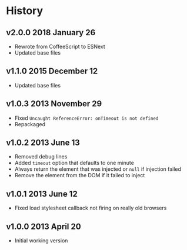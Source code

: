 # History

## v2.0.0 2018 January 26
- Rewrote from CoffeeScript to ESNext
- Updated base files

## v1.1.0 2015 December 12
- Updated base files

## v1.0.3 2013 November 29
- Fixed `Uncaught ReferenceError: onTimeout is not defined`
- Repackaged

## v1.0.2 2013 June 13
- Removed debug lines
- Added `timeout` option that defaults to one minute
- Always return the element that was injected or `null` if injection failed
- Remove the element from the DOM if it failed to inject

## v1.0.1 2013 June 12
- Fixed load stylesheet callback not firing on really old browsers

## v1.0.0 2013 April 20
- Initial working version
